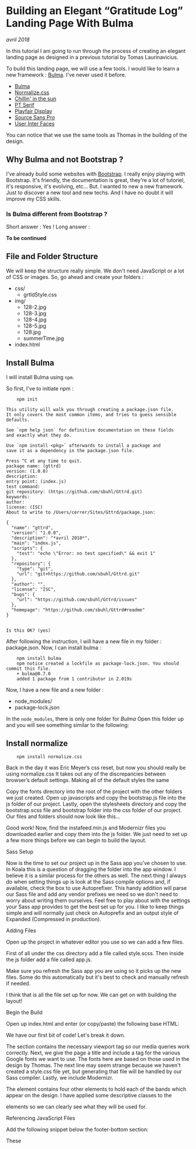 # Building an Elegant “Gratitude Log” Landing Page With Bulma

*avril 2018*


In this tutorial I am going to run through the process of creating an elegant landing page as designed in a previous tutorial by Tomas Laurinavicius.

To build this landing page, we will use a few tools. I would like to learn a new framework : [Bulma](https://bulma.io). I've never used it before. 

* [Bulma](https://bulma.io)
* [Normalize.css](http://necolas.github.io/normalize.css/)
* [Chillin' in the sun]()
* [PT Serif]()
* [Playfair Display]()
* [Source Sans Pro]()
* [User Inter Faces]()

You can notice that we use the same tools as Thomas in the building of the design.

## Why Bulma and not Bootstrap ?

I've already build some websites with [Bootstrap](http://getbootstrap.com). I really enjoy playing with Bootstrap. It's friendly, the documentation is great, they're a lot of tutoriel, it's responsive, it's evolving, etc... But. I wanted to new a new framework. Just to discover a new tool and new techs. And I have no doubt it will improve my CSS skills.

### Is Bulma different from Bootstrap ?

Short answer : Yes ! Long answer : 

__To be continued__

## File and Folder Structure

We will keep the structure really simple. We don't need JavaScript or a lot of CSS or images. So, go ahead and create your folders :

* css/ 
	- grtldStyle.css
* img/
	- 128-2.jpg
	- 128-3.jpg
	- 128-4.jpg
	- 128-5.jpg
	- 128.jpg
	- summerTime.jpg
* index.html

## Install Bulma

I will install Bulma using `npm`.

So first, I've to initiate npm : 
```
	npm init
```


```
This utility will walk you through creating a package.json file.
It only covers the most common items, and tries to guess sensible defaults.

See `npm help json` for definitive documentation on these fields
and exactly what they do.

Use `npm install <pkg>` afterwards to install a package and
save it as a dependency in the package.json file.

Press ^C at any time to quit.
package name: (gttrd)
version: (1.0.0)
description:
entry point: (index.js)
test command:
git repository: (https://github.com/sbuhl/Gttrd.git)
keywords:
author:
license: (ISC)
About to write to /Users/cerrer/Sites/Gttrd/package.json:

{
  "name": "gttrd",
  "version": "1.0.0",
  "description": "*avril 2018*",
  "main": "index.js",
  "scripts": {
    "test": "echo \"Error: no test specified\" && exit 1"
  },
  "repository": {
    "type": "git",
    "url": "git+https://github.com/sbuhl/Gttrd.git"
  },
  "author": "",
  "license": "ISC",
  "bugs": {
    "url": "https://github.com/sbuhl/Gttrd/issues"
  },
  "homepage": "https://github.com/sbuhl/Gttrd#readme"
}


Is this OK? (yes)
```

After following the instruction, I will have a new file in my folder : package.json.
Now, I can install bulma : 
```
	npm install bulma
	npm notice created a lockfile as package-lock.json. You should commit this file.
	+ bulma@0.7.0
	added 1 package from 1 contributor in 2.019s
```

Now, I have a new file and a new folder :
* node_modules/
* package-lock.json

In the `node_modules`, there is only one folder for *Bulma*
Open this folder up and you will see something similar to the following:

## Install normalize

```
	npm install normalize.css
```

Back in the day it was Eric Meyer’s css reset, but now you should really be using normalize.css It takes out any of the discrepancies between browser’s default settings. Making all of the default styles the same

Copy the fonts directory into the root of the project with the other folders we just created. Open up javascripts and copy the bootstrap.js file into the js folder of our project. Lastly, open the stylesheets directory and copy the bootstrap.scss file and bootstrap folder into the css folder of our project. Our files and folders should now look like this...


Good work! Now, find the instafeed.min.js and Modernizr files you downloaded earlier and copy them into the js folder. We just need to set up a few more things before we can begin to build the layout.

Sass Setup

Now is the time to set our project up in the Sass app you've chosen to use. In Koala this is a question of dragging the folder into the app window. I believe it is a similar process for the others as well. The next thing I always do when setting things up is look at the Sass compile options and, if available, check the box to use Autoprefixer. This handy addition will parse our Sass file and add any vendor prefixes we need so we don't need to worry about writing them ourselves. Feel free to play about with the settings your Sass app provides to get the best set up for you. I like to keep things simple and will normally just check on Autoprefix and an output style of Expanded (Compressed in production).

Adding Files

Open up the project in whatever editor you use so we can add a few files.

First of all under the css directory add a file called style.scss. Then inside the js folder add a file called app.js.

Make sure you refresh the Sass app you are using so it picks up the new files. Some do this automatically but it's best to check and manually refresh if needed.

I think that is all the file set up for now. We can get on with building the layout!

Begin the Build

Open up index.html and enter (or copy/paste) the following base HTML:

We have our first bit of code! Let's break it down. 

The <head> section contains the necessary viewport tag so our media queries work correctly. Next, we give the page a title and include a <link> tag for the various Google fonts we want to use. The fonts here are based on those used in the design by Thomas. The next line may seem strange because we haven't created a style.css file yet, but generating that file will be handled by our Sass compiler. Lastly, we include Modernizr.

The <body> element contains four other elements to hold each of the bands which appear on the design. I have applied some descriptive classes to the <section> elements so we can clearly see what they will be used for.

Referencing JavaScript Files

Add the following snippet below the footer-bottom section:

These <script> tags point to our various JavaScript libraries including jQuery from Google's CDN which is required by Bootstrap.

Styles

We have our basic building blocks so let's continue by setting up our style.scss file a bit.

Here we are setting up some variables that we can use in our stylesheet later. First up are some font related variables. This is where we bring in the Google fonts we included earlier and give each one a fallback if for some reason the font doesn't load or work.

We then have some colour variables which have been picked from the design. This is one reason I love Sass so much as we can set up our colours here and forget about remembering or copying hex values all over the place.

Finally, for our custom variables, we have some simple margin and padding. I like to include these even I don't always use them. It's nice to have a base value to work with and gives us the ability to make uniform changes to elements that use the variables.

The next section is where we include Bootstrap, but before we do we should set the Bootstrap main font variable $font-family-sans-serif to equal our previously created $main-font variable. This means that when Bootstrap is compiled it will use our main font rather than its own.

The @import statement here doesn't include the .scss on the end of the file as this isn't needed when including other Sass files. Sass is clever enough to search for and find the right file. Save the file and, hopefully, your Sass app will realise you've saved a Sass file and compile style.css.

More Styles

Let's carry on adding some styles:

Here we use the universal selector * to set everything as position: relative so there are no surprises when using absolutely positioned elements. It's also handy to universally set the box-sizing property to border-box so that we can use percentage widths and not worry about any padding the element has influencing the layout.

We then set a default font colour and size for our body and give the <header> element some height.

That's it for our Sass file for now. Head back into the index.html file so we can start work on the header.

Fleshing Out the Header

The header for this design is uncomplicated in design, which makes building it easier. The markup we will work with is as follows:

This should go in between our <header> tags. You'll notice the image tag first referencing an image that doesn't exist. We will need to slice this image out of the PSD. I won't go into the details about how to do that in this tutorial but if you need help with the process check out this quick tip.

The rest of the header code comprises three div elements containing the name, the titles and social links. I have applied some classes to these elements which we will be using next in our Sass file.

Header Styles

Let's start by adding a few lines of code inside our header declaration.

This should be nested inside the header section of our Sass file right underneath the declarations for the header itself.

Fixed Image

You'll see here that we have set the position of the img tag to fixed. This means the image will stay in position when the user scrolls, thus creating a feeling of depth. The idea is that the content scrolls up over the image in the header. As we are adopting a mobile first methodology our base styles give the image a set width and position it in the centre by applying a negative left margin exactly half its width. This works because the transform point of the image in CSS is the top left corner, so when we give a left: 50% declaration it will place the left edge of the element in the centre of the screen. The little negative margin trick helps us properly centred elements with absolute or fixed positioning.

Media Query

We then have the first use of one of our screen size variables. We are saying here: on large window sizes make the image fill the browser width and position it back in the top left corner. Importantly, we must reset the margin so the image isn't pulled off to the left slightly.

Let's take a first look at our work in the browser!


Let's carry on...

Here we set up the name and titles elements' position and font styles. We need to use a media query on the titles element to push it up a little bit more on large screens. Let's perform a quick refresh in the browser.


That's looking better already! Let's tidy up those headings a little bit more.

The main thing to note here would be the style for the span element. We're using the span tag in our code to wrap a portion of the main heading. This allows us to target it in the CSS and, as we've done here, change its layout. On mobile we need it to be a block level element so it stacks underneath, but on larger screens it's fine for it to run alongside like normal text. This should be looking much better now...


Fancy Font

A quick style we should add in is for the name in the top left corner. Place the following code at the very end of the Sass file, outside of the header block.

We are applying our fancy font to any element with this class. This is so we can reuse this whenever we need to and it's not limited to any particular element.

Social Icons

We should turn attention to the social icons which, in this case, will involve making sprites for normal resolution displays and high resolution (Retina) displays.

Head on over to Iconfinder and grab each of the icons in the design. It's best to pick a bigger size than we will need so there are no issues scaling them. I always opt for the 256px size.

In your graphic editing software (such as Photoshop) create a new file that is 152px by 52px. Drag in each of the icons and scale each one down to 48px by 48px. The icons come black, but we need them to be white, so apply a filter to each one.

Now we need to position them. We'll have two pixels of space around each one, so move the first to the left edge and nudge it away by two pixels. Likewise nudge it away from the top edge by two pixels. Position the next icons two pixels from the top edge and two pixels away from each other. You should end up with this:


This will be our Retina version. Ignore the black background here, I added this in just so we could actually see the icons in the image.

Using Photoshop's Save for Web function (or equivalent in your application) save this image with the filename social-sprite@2x.png. Make sure you place it in the images folder of our project. Now we need to resize the sprite image to make the standard resolution size. We can do this in Photoshop directly in the Save for Web dialog box. The important thing is the image must be resized to 76px by 52px. Save this size as social-sprite.png and place it in the images folder as well.

With that, we have our sprites so let's write some code to use them! Place the following code back inside the header section right after the styles for the h1 and h2.

Wow, that looks complicated, though it isn't really, honest! To start with we position the wrapping .social element in the top right corner.

Next, we apply some styles to the <a> tags to set up the height and width of each one and to remove the text from view by using a large text-indent. We also set the base opacity to 0.8 which we change to 1.0 on hover. This gives a simple rollover effect.

The next section is for our sprites. We need to let devices with high DPI screens know where to find the higher resolution asset which the media query takes care of nicely. We have to sure to set the background-size property so the image scales down to the "correct" size. Now we need to set the background-position for each icon. Save, save, save and refresh!


As you can see our fancy-font style is working on the name and our social icons look lovely. Good job!

The next section is going to deal with the main content where we will use Instafeed.js to hook into Instagram's API and pull through some images for our page.

Instagram Feed

We'll begin by adding some markup to our index.html page, so open it up and copy/paste the following inside the <section class="instagram-wrap"> tag:

You will see here I have marked up each section we will need for the Instagram photos. The code for this won't actually be loaded from the HTML page but instead from the JavaScript we will write for Instafeed.js. Don't worry about this for now, we are just trying to get the styling right at this stage.

Bootstrap's Grid

One thing you may notice, if you've used Bootstrap before, is that we are using some Bootstrap classes for the first time. We make use of col-xs-xx, col-sm-xx, col-md-xx, col-lg-xx classes to adjust the elements at different screen sizes. The way the Bootstrap grid works, in a nutshell, is through containers, rows and columns. Every row must be inside a container and every column must be inside a row. There must also be a total of twelve columns in each row. This is where the classes like col-xs-12 come into it. At screen size xs this element should span twelve columns which, visually on screen, appears as one large column. 

Likewise, if we put col-xs-12 col-sm-6 col-md-3 as classes on an element it will instruct that element to have a full-width layout at xs screen size, two columns at sm screen size and four columns at md screen size. It is a bit confusing at first, but if you get your head around how the classes are named and what each one represents on screen it will become pretty intuitive to use in the end. 

you can learn more about Bootstrap in the free Tuts course Bootstrap 3 for Web Design
Learn more about Bootstrap in the free Tuts+ course Bootstrap 3 for Web Design.
Another point to mention is the use of test_img.jpg which doesn't exist yet. This is a placeholder image I created to use in the markup. Feel free to create your own or use the one in the provided source files, just make sure you put it in the images directory.

Instagram Styles

Now, we have the markup let's add some styles:

You'll need to place this code right after the whole header block in the main Sass file. It applies some background colour properties and font styles. Save the Sass file and take a look in the browser.


That small amount of code has made a substantial difference. We need to make it even better though, so back in the Sass file add the following code:

This needs to go right after the h3 declaration inside .instagram-content. Let's quickly run through this bit by bit. We give our .photo-box some bottom margin so each one is spaced nicely. We don't need to worry about left and right spacing as that is handled by Bootstrap. We then make sure any images in our .image-wrap are 100% wide so they scale with the browser. The .likes element has to be positioned absolutely in the bottom left corner of the image box and it has white text on semi-transparent black background. 

Lastly, the styles for .description. The final four properties allow the box to hide any overflowing text in a graceful way by providing an ellipsis at the end. The good thing about doing this in CSS is that when the boxes change size more or less content will be revealed, but the ellipsis will still do its job if needed. Browser support is also very complete.

Time again to save the file and refresh the browser:


This is looking lovely now! I think the next step should be replacing our HTML with the actual Instagram feed images with the help of Instafeed.js.

Using Instafeed.js

The way this plugin works makes it straightforward for anyone to add an Instagram feed to their website. However, you will need a Client ID from Instagram to use it. You can get one by signing up for an Instagram account and heading over to the developer section to set up your Client ID.

Once you have that all set up we need to add the following code to the app.js file:

Let me run down what's going on here:

Firstly, some jQuery. Start off with a document ready function (abbreviated version) so nothing runs until we're ready.

Secondly, declare a feed variable and set its value to a new instance of Instafeed.

Next supply Instafeed with some options to control what it returns:

clientId - The Client ID you obtained from Instagram.
target - The ID of the element on the page you wish to populate with images.
get - The mode Instafeed is running in. Using 'tagged' here so Instafeed knows we are searching by tagname.
tagName - The name of the tag to search by.
links - Whether to wrap the images in links back to Instagram
limit - Limit the amount of images returned. Useful for paging.
sortBy - How to sort the returned images. Set to most-recent for our project.
resolution - The size of the images returned.
template - The HTML to use when rendering the images on the page. We will use the markup we created earlier. Instafeed uses curly braces to denote where the various properties of the image will be inserted.
Lastly, run the feed!

If you save the file and refresh the browser you should see something similar to this:


If you have any problems make sure your Client ID is correct and the code is all OK. If you use what is provided in the source files everything should be fine. You should see eight images returned from Instagram with the Likes and descriptions showing.

Tidying Up

We now need to tidy up our HTML as we still have the initial template we coded earlier. Switch back to index.html and find the following code...

Either remove or comment this out. I've decided to comment it out so I can refer to it later if needed.

The Footer

Back in index.html add the following code inside the <footer> element.

As you can see, we are using more Bootstrap classes here. This time it tells this element to span the full twelve columns at all times.

Footer Styles

Let's also add the styles for this section.

Another complicated looking block of code! Again, it isn't too scary. It's really just setting some colours, font-sizes and spacing. We're making use of a few media queries to pull elements into different positions for different screen sizes. Notably, the .contact-now-btn which needs two levels of media query to adjust its size, ending up at its smallest on large screens. If you save the files and refresh the browser you should see something like this...


Let's finish this off with the last part that I like to call the .footer-bottom.

Footer Bottom

Add some text into that section in the HTML. Then open up the Sass file and add the following styles:

This can be placed underneath the footer styles. We're using letter-spacing to space the letters of the words out slightly. This section has quite a bit of spacing to the left and right that switches to top and bottom on larger screens. Save the file and refresh the browser.


We've finished! The layout is looking awesome on mobile and desktop and we've managed to get photos directly from Instagram using Instafeed. Well done!

Conclusion

What I like about this layout is that you could adapt it to any kind of portfolio content. We could have been more adventurous with Bootstrap and Sass but often you just don't need to if the basics work flawlessly. What we have here is a brilliant foundation to expand and adapt. 

I hope you followed the steps without any problems and have learnt something new along the way. Feel free to leave any thoughts, suggestions or improvements in the comments. For example, there's an odd issue with the way Safari renders the page if you scroll too fast - suggestions for why that happens are very welcome! Thanks for reading.